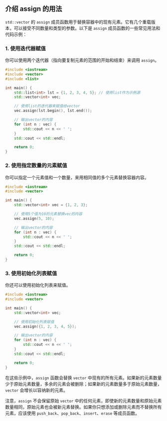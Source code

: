 ## 介绍 assign 的用法

`std::vector` 的 `assign` 成员函数用于替换容器中的现有元素。它有几个重载版本，可以接受不同数量和类型的参数。以下是 `assign` 成员函数的一些常见用法和代码示例：

### 1. 使用迭代器赋值

你可以使用两个迭代器（指向要复制元素的范围的开始和结束）来调用 `assign`。

```cpp
#include <iostream>
#include <vector>
#include <list>

int main() {
    std::list<int> lst = {1, 2, 3, 4, 5}; // 使用list作为示例源
    std::vector<int> vec;

    // 使用list的迭代器来赋值给vector
    vec.assign(lst.begin(), lst.end());

    // 输出vector的内容
    for (int n : vec) {
        std::cout << n << ' ';
    }
    std::cout << std::endl;

    return 0;
}
```

### 2. 使用指定数量的元素赋值

你可以指定一个元素值和一个数量，来用相同值的多个元素替换容器内容。

```cpp
#include <iostream>
#include <vector>

int main() {
    std::vector<int> vec = {1, 2, 3};

    // 使用5个值为10的元素替换vec的内容
    vec.assign(5, 10);

    // 输出vector的内容
    for (int n : vec) {
        std::cout << n << ' ';
    }
    std::cout << std::endl;

    return 0;
}
```

### 3. 使用初始化列表赋值

你还可以使用初始化列表来赋值。

```cpp
#include <iostream>
#include <vector>

int main() {
    std::vector<int> vec;

    // 使用初始化列表赋值
    vec.assign({1, 2, 3, 4, 5});

    // 输出vector的内容
    for (int n : vec) {
        std::cout << n << ' ';
    }
    std::cout << std::endl;

    return 0;
}
```

在这些示例中，`assign` 函数会替换 `vector` 中现有的所有元素。如果新的元素数量少于原始元素数量，多余的元素会被删除；如果新的元素数量多于原始元素数量，`vector` 会增长以容纳新的元素。

注意，`assign` 不会保留原始 `vector` 中的任何元素，即使新的元素数量和原始元素数量相同，原始元素也会被新元素替换。如果你只想添加或删除元素而不替换所有元素，应该使用 `push_back`、`pop_back`、`insert`、`erase` 等成员函数。